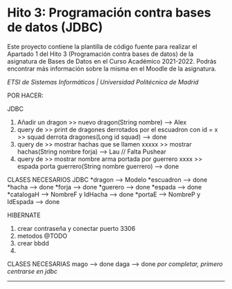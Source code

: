 # Hito 3: Programación contra bases de datos (JDBC)

Este proyecto contiene la plantilla de código fuente para realizar el Apartado 1 del Hito 3 (Programación contra bases de datos) de la asignatura de Bases de Datos en el Curso Académico 2021-2022. Podrás encontrar más información sobre la misma en el Moodle de la asignatura.

*ETSI de Sistemas Informáticos | Universidad Politécnica de Madrid*

POR HACER:

JDBC
1. Añadir un dragon >> nuevo dragon(String nombre) --> Alex
2. query de >> print de dragones derrotados por el escuadron con id = x >> squad derrota dragones(Long id squad) --> done
3. query de >> mostrar hachas que se llamen xxxxx >> mostrar hachas(String nombre forja) --> Lau // Falta Pushear
4. query de >> mostrar nombre arma portada por guerrero xxxx >> espada porta guerrero(String nombre guerrero) --> done

CLASES NECESARIOS JDBC
*dragon --> Modelo
*escuadron --> done
*hacha --> done
*forja --> done
*guerero --> done
*espada --> done
*catalogaH --> NombreF y IdHacha --> done
*portaE --> NombreP y IdEspada --> done


HIBERNATE
1. crear contraseña y conectar puerto 3306
2. metodos @TODO
3. crear bbdd
4.



CLASES NECESARIAS
mago --> done
daga --> done
*por completar, primero centrarse en jdbc*

-----------------------------------------------------------------------------------------------------
